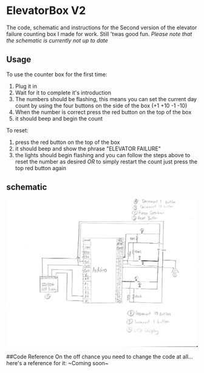 # ElevatorBox V2
The code, schematic and instructions for the Second version of the elevator failure counting box I made for work. Still 'twas good fun.
*Please note that the schematic is currently not up to date*

## Usage
To use the counter box for the first time:
1. Plug it in
2. Wait for it to complete it's introduction
3. The numbers should be flashing, this means you can set the current day count by using the four buttons on the side of the box (+1 +10 -1 -10)
4. When the number is correct press the red button on the top of the box
5. it should beep and begin the count

To reset:
1. press the red button on the top of the box
2. it should beep and show the phrase "ELEVATOR FAILURE"
3. the lights should begin flashing and you can follow the steps above to reset the number as desired *OR* to simply restart the count just press the top red button again

## schematic
![alt tag](https://raw.githubusercontent.com/michaelalbinson/ElevatorBox/master/Schema.jpg)

##Code Reference 
On the off chance you need to change the code at all... here's a reference for it:
~Coming soon~
